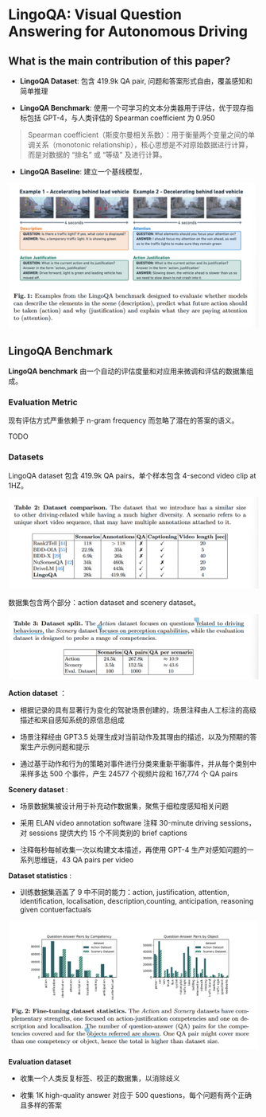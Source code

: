 # LingoQA: Visual Question Answering for  Autonomous Driving

## What is the main contribution of this paper?

- **LingoQA Dataset**: 包含 419.9k QA pair, 问题和答案形式自由，覆盖感知和简单推理

- **LingoQA Benchmark**: 使用一个可学习的文本分类器用于评估，优于现存指标包括 GPT-4，与人类评估的 Spearman coefficient 为 0.950

> Spearman coefficient（斯皮尔曼相关系数）：用于衡量两个变量之间的单调关系（monotonic relationship），核心思想是不对原始数据进行计算，而是对数据的 “排名” 或 “等级” 及进行计算。

- **LingoQA Baseline**: 建立一个基线模型，

![LingoQA_example](./pictures/LingoQA_example.png)

## LingoQA Benchmark

**LingoQA benchmark** 由一个自动的评估度量和对应用来微调和评估的数据集组成。

### Evaluation Metric

现有评估方式严重依赖于 n-gram frequency 而忽略了潜在的答案的语义。

TODO


### Datasets

LingoQA dataset 包含 419.9k QA pairs，单个样本包含 4-second video clip at 1HZ。

![LingoQA_dataset_comparison](./pictures/LingoQA_dataset_comparison.png)

数据集包含两个部分：action dataset and scenery dataset。

![LingoQA_dataset_split](./pictures/Lingo_dataset_split.png)

**Action dataset** ：

- 根据记录的具有显著行为变化的驾驶场景创建的，场景注释由人工标注的高级描述和来自感知系统的原信息组成

- 场景注释经由 GPT3.5 处理生成对当前动作及其理由的描述，以及为预期的答案生产示例问题和提示

- 通过基于动作和行为的策略对事件进行分类来重新平衡事件，并从每个类别中采样多达 500 个事件，产生 24577 个视频片段和 167,774 个 QA pairs

**Scenery dataset** :

- 场景数据集被设计用于补充动作数据集，聚焦于细粒度感知相关问题

- 采用 ELAN video annotation software 注释  30-minute driving sessions，对 sessions 提供大约 15 个不同类别的 brief captions

- 注释每秒每帧收集一次以构建文本描述，再使用 GPT-4 生产对感知问题的一系列思维链，43 QA pairs per video 

**Dataset statistics** :

- 训练数据集涵盖了 9 中不同的能力：action, justification, attention, identification, localisation, description,counting, anticipation, reasoning given contuerfactuals

![LingoQA_dataset_statistics](./pictures/LingoQA_dataset_statistics.png)

**Evaluation dataset**

- 收集一个人类反复标签、校正的数据集，以消除歧义

- 收集 1K high-quality answer 对应于 500 questions，每个问题有两个正确且多样的答案






















